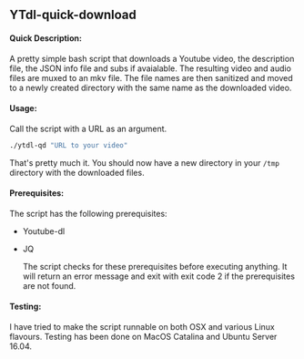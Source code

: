 ## YTdl-quick-download

#### Quick Description:

A pretty simple bash script that downloads a Youtube video, the description file, the JSON info file and subs if avaialable. The resulting video and audio files are muxed to an mkv file. The file names are then sanitized and moved to a newly created directory with the same name as the downloaded video.

#### Usage:

Call the script with a URL as an argument.

```bash
./ytdl-qd "URL to your video"
```

That's pretty much it. You should now have a new directory in your `/tmp` directory with the downloaded files.

#### Prerequisites:

The script has the following prerequisites:

- Youtube-dl

- JQ
  
  The script checks for these prerequisites before executing anything. It will return an error message and exit with exit code 2 if the prerequisites are not found. 

#### Testing:

I have tried to make the script runnable on both OSX and various Linux flavours. Testing has been done on MacOS Catalina and Ubuntu Server 16.04.
